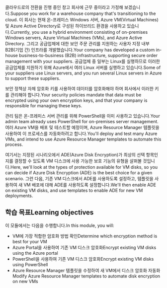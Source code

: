 <span data-ttu-id="c4205-101">클라우드로의 전환을 진행 중인 창고 회사에 근무 중이라고 가정해 보겠습니다.</span><span class="sxs-lookup"><span data-stu-id="c4205-101">Suppose you work for a warehouse company that's transitioning to the cloud.</span></span> <span data-ttu-id="c4205-102">이 회사는 현재 온-프레미스 Windows 서버, Azure VM(Virtual Machines) 및 Azure Active Directory로 구성된 하이브리드 환경을 사용하고 있습니다.</span><span class="sxs-lookup"><span data-stu-id="c4205-102">Currently, you use a hybrid environment consisting of on-premises Windows servers, Azure Virtual Machines (VMs), and Azure Active Directory.</span></span> <span data-ttu-id="c4205-103">그리고 공급업체에 대한 보안 주문 관리를 지원하는 사용자 지정 내부 B2B(기업 간) 인프라를 개발했습니다.</span><span class="sxs-lookup"><span data-stu-id="c4205-103">Your company has developed a custom in-house business-to-business (B2B) infrastructure, supporting secure order management with your suppliers.</span></span> <span data-ttu-id="c4205-104">공급업체 중 일부는 Linux를 실행하므로 이러한 공급업체를 지원하기 위해 Azure에서 여러 Linux 서버를 실행하고 있습니다.</span><span class="sxs-lookup"><span data-stu-id="c4205-104">Some of your suppliers use Linux servers, and you run several Linux servers in Azure to support these suppliers.</span></span>

<span data-ttu-id="c4205-105">보안 정책상 자체 암호화 키를 사용하여 데이터를 암호화해야 하며 회사에서 이러한 키를 관리해야 합니다.</span><span class="sxs-lookup"><span data-stu-id="c4205-105">Your security policies mandate that data must be encrypted using your own encryption keys, and that your company is responsible for managing these keys.</span></span>

<span data-ttu-id="c4205-106">관리 팀은 온-프레미스 서버 관리를 위해 PowerShell을 이미 사용하고 있습니다.</span><span class="sxs-lookup"><span data-stu-id="c4205-106">Your admin team already uses PowerShell for on-premises server management.</span></span> <span data-ttu-id="c4205-107">여러 Azure VM을 배포 및 테스트할 예정이며, Azure Resource Manager 템플릿을 사용하여 이 프로세스를 자동화하려고 합니다.</span><span class="sxs-lookup"><span data-stu-id="c4205-107">You'll deploy and test many Azure VMs, and intend to use Azure Resource Manager templates to automate this process.</span></span>

<span data-ttu-id="c4205-108">여기서는 지정된 시나리오에서 ADE(Azure Disk Encryption)가 최상의 선택 항목인지를 결정할 수 있도록 VM 디스크에 사용 가능한 보호 기능의 유형을 살펴볼 것입니다.</span><span class="sxs-lookup"><span data-stu-id="c4205-108">Here, we'll look at the types of protection available for VM disks, so you can decide if Azure Disk Encryption (ADE) is the best choice for a given scenario.</span></span> <span data-ttu-id="c4205-109">그런 다음, 기존 VM 디스크에서 ADE를 사용하도록 설정하고, 템플릿을 사용하여 새 VM 배포에 대해 ADE를 사용하도록 설정합니다.</span><span class="sxs-lookup"><span data-stu-id="c4205-109">We'll then enable ADE on existing VM disks, and use templates to enable ADE for new VM deployments.</span></span>


## <a name="learning-objectives"></a><span data-ttu-id="c4205-110">학습 목표</span><span class="sxs-lookup"><span data-stu-id="c4205-110">Learning objectives</span></span>

<span data-ttu-id="c4205-111">이 모듈에서는 다음을 수행합니다.</span><span class="sxs-lookup"><span data-stu-id="c4205-111">In this module, you will:</span></span>

- <span data-ttu-id="c4205-112">VM에 가장 적합한 암호화 방법 확인</span><span class="sxs-lookup"><span data-stu-id="c4205-112">Determine which encryption method is best for your VM</span></span>
- <span data-ttu-id="c4205-113">Azure Portal을 사용하여 기존 VM 디스크 암호화</span><span class="sxs-lookup"><span data-stu-id="c4205-113">Encrypt existing VM disks using the Azure portal</span></span>
- <span data-ttu-id="c4205-114">PowerShell을 사용하여 기존 VM 디스크 암호화</span><span class="sxs-lookup"><span data-stu-id="c4205-114">Encrypt existing VM disks using PowerShell</span></span>
- <span data-ttu-id="c4205-115">Azure Resource Manager 템플릿을 수정하여 새 VM에서 디스크 암호화 자동화</span><span class="sxs-lookup"><span data-stu-id="c4205-115">Modify Azure Resource Manager templates to automate disk encryption on new VMs</span></span>
